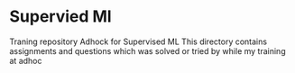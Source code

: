 # Supervied Ml
Traning repository Adhock for Supervised ML 
This directory contains assignments and questions which was solved or tried by while my training at adhoc
